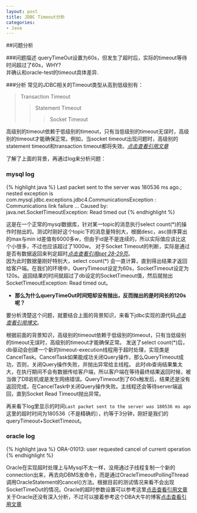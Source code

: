 ```yaml
---
layout: post
title: JDBC Timeout分析
categories:
- Java
---
```


##问题分析

###问题描述
queryTimeOut设置为60s，但发生了超时后，实际的timeout等待时间超过了60s，WHY?  
并确认和oracle-test的timeout具体差异.

###分析
常见的JDBC相关的Timeout类型从高到低级别有：
>Transaction Timeout
>>Statement Timeout
>>>Socket Timeout

高级别的timeout依赖于低级别的timeout，只有当低级别的timeout无误时，高级别的timeout才能确保正常。例如，当socket timeout出现问题时，高级别的statement timeout和transaction timeout都将失效。[*点击查看引用文章*](http://www.importnew.com/2466.html "深入理解JDBC的超时设置")

了解了上面的背景，再通过log来分析问题：

### mysql log

{% highlight java %}
Last packet sent to the server was 180536 ms ago.; nested exception is com.mysql.jdbc.exceptions.jdbc4.CommunicationsException : Communications link failure
...
Caused by: java.net.SocketTimeoutException: Read timed out
{% endhighlight %}

这是在一个正常的mysql数据库，针对某一topic的消息执行select count(\*)的操作时抛出的。测试时刚好这个topic下的消息量特别大，根据desc，asc排序算出的max与min id差值有6000多w，但由于id是不是连续的，所以实际值应该比这个小很多，不过也应该超过了1000w。
对于Socket Timeout的判断，实际是通过是否有数据返回来判定超时[*点击查看引用ppt 28-29页*](http://vdisk.weibo.com/s/Ey4_gkMI0fLp "JDBC优化的意外之旅---樊振华 28-29页")。  
因为此时数据量刚好特别大，select count(\*) 会一直计算，直到得出结果才返回给客户端。在我们的环境中，QueryTimeout设定为60s，SocketTimeout设定为120s。返回结果的时间就超过了db设定的SocketTimeout值，然后就抛出SocketTimeoutException: Read timed out。

* **那么为什么queryTimeOut时间短却没有抛出，反而抛出的是时间长的120s呢？**

要分析清楚这个问题，就要结合上面的背景知识，来看下jdbc实现的源代码[*点击查看引用博文*](http://iwinit.iteye.com/blog/1933399 "query timeout实现分析")。

根据前面的背景知识，高级别的timeout依赖于低级别的timeout，只有当低级别的timeout无误时，高级别的timeout才能确保正常。
发送了select count(\*)后，db驱动会创建一个新的timeout-execution线程用于超时处理，实现类是CancelTask。CancelTask如果能成功关闭Query操作，那么QueryTimeout成功，否则，关闭Query操作失败，并抛出异常给主线程。
此时db查询结果集太大，在执行期间不会有数据传给客户端，所以客户端在等待最终结果返回时候，被当做了DB宕机或是发生网络错误。QueryTimeout到了60s触发后，结果还是没有返回完成，在CancelTask中关闭Query操作失败。主线程还会等待server端返回，直到Socket Read Timeout抛出异常。

再来看下log里显示的时间`Last packet sent to the server was 180536 ms ago`  
这里的超时时间为180536（不是精确的），约等于3分钟，刚好是我们的queryTimeout+SocketTimeout。

### oracle log

{% highlight java %}
ORA-01013: user requested cancel of current operation
{% endhighlight %}

Oracle在实现超时处理上与Mysql不太一样，没用通过子线程复制一个新的connection出来，再去向DBMS发命令，而是通过OracleTimeoutPollingThread调用OracleStatement的cancel()方法。根据目前的测试情况来看不会出现SocketTimeOut的情况。Oracle的超时参数设置可以参考这里[点击查看引用文章](http://www.dbafree.net/?p=957 "Oracle querytimeout的说明")
关于Oracle还没有深入分析，不过可以接着参考这个DBA大牛的博客[点击查看引用文章](http://www.dbafree.net/?p=1030 "Oracle 超时参数设置")

[1]:http://www.importnew.com/2466.html "深入理解JDBC的超时设置"
[2]:http://vdisk.weibo.com/s/Ey4_gkMI0fLp "JDBC优化的意外之旅---樊振华 28-29页"
[3]:http://iwinit.iteye.com/blog/1933399 "query timeout实现分析"
[4]:http://www.dbafree.net/?p=957 "Oracle querytimeout的说明"
[5]:http://www.dbafree.net/?p=1030 "Oracle 超时参数设置"